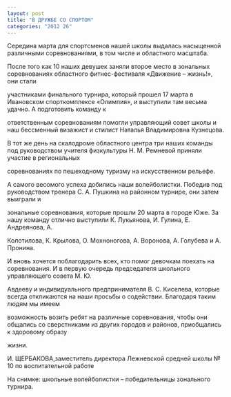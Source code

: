 ```yaml
---
layout: post
title: "В ДРУЖБЕ СО СПОРТОМ"
categories: "2012 26"
---
```


Середина марта для спортсменов нашей школы выдалась насыщенной различными соревнованиями, в том числе и областного масштаба.





После того как 10 наших девушек заняли второе место в зональных соревнованиях областного фитнес-фестиваля «Движение – жизнь!», они стали

участниками финального турнира, который прошел 17 марта в Ивановском спорткомплексе «Олимпия», и выступили там весьма удачно. А подготовить команду к

ответственным соревнованиям помогли управляющий совет школы и наш бессменный визажист и стилист Наталья Владимировна Кузнецова.

В тот же день на скалодроме областного центра три наших команды под руководством учителя физкультуры Н. М. Ремневой приняли участие в региональных

соревнованиях по пешеходному туризму на искусственном рельефе.

А самого весомого успеха добились наши волейболистки. Победив под руководством тренера С. А. Пушкина на районном турнире, они затем выиграли и

зональные соревнования, которые прошли 20 марта в городе Юже. За нашу команду отлично выступили К. Лукьянова, И. Гулина, Е. Андреянова, А.

Колотилова, К. Крылова, О. Мохноногова, А. Воронова, А. Голубева и А. Пронина.

И вновь хочется поблагодарить всех, кто помог девочкам поехать на соревнования. И в первую очередь председателя школьного управляющего совета М. Ю.

Авдееву и индивидуального предпринимателя В. С. Киселева, которые всегда откликаются на наши просьбы о содействии. Благодаря таким людям мы имеем

возможность возить ребят на различные соревнования, чтобы они общались со сверстниками из других городов и районов, приобщались к здоровому образу

жизни.



И. ЩЕРБАКОВА,заместитель директора Лежневской средней школы № 10 по воспитательной работе

На снимке: школьные волейболистки – победительницы зонального турнира.


